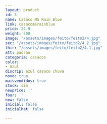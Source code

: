```yaml
---
layout: product
id: 3
name: Casaco MS Rain Blue
link: casacomsrainblue
price: 24.9
weight: 500
image: "/assets/images/feito/feito2/4.jpg"
sec: "/assets/images/feito/feito2/4.2.jpg"
thir: "/assets/images/feito/feito2/4.1.jpg"
att: padrao
categoria: casacos
color:
- Azul
discrip: azul casaco chuva
novo: true
maisvendidos: true
stock: sim
newprice: ''
four: ''
new: false
inicial: false
inicialhat: false

---
```

